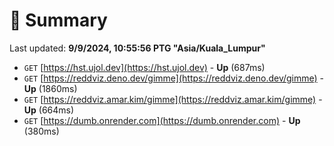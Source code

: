 # 📖 Summary
Last updated: **9/9/2024, 10:55:56 PTG "Asia/Kuala_Lumpur"**

- `GET` [https://hst.ujol.dev](https://hst.ujol.dev) - **Up** (687ms)
- `GET` [https://reddviz.deno.dev/gimme](https://reddviz.deno.dev/gimme) - **Up** (1860ms)
- `GET` [https://reddviz.amar.kim/gimme](https://reddviz.amar.kim/gimme) - **Up** (664ms)
- `GET` [https://dumb.onrender.com](https://dumb.onrender.com) - **Up** (380ms)
